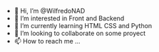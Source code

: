 - 👋 Hi, I’m @WilfredoNAD
- 👀 I’m interested in Front and Backend
- 🌱 I’m currently learning HTML CSS and Python
- 💞️ I’m looking to collaborate on some proyect
- 📫 How to reach me ...

<!---
WilfredoNAD/WilfredoNAD is a ✨ special ✨ repository because its `README.md` (this file) appears on your GitHub profile.
You can click the Preview link to take a look at your changes.
--->
